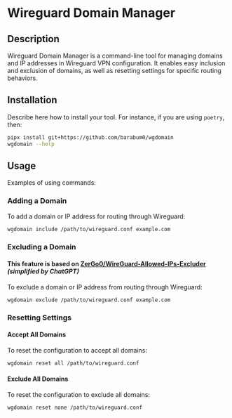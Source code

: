 # Wireguard Domain Manager

## Description
Wireguard Domain Manager is a command-line tool for managing domains and IP addresses in Wireguard VPN configuration. It enables easy inclusion and exclusion of domains, as well as resetting settings for specific routing behaviors.

## Installation
Describe here how to install your tool. For instance, if you are using `poetry`, then:
```bash
pipx install git+https://github.com/barabum0/wgdomain
wgdomain --help
```

## Usage
Examples of using commands:

### Adding a Domain
To add a domain or IP address for routing through Wireguard:
```bash
wgdomain include /path/to/wireguard.conf example.com
```

### Excluding a Domain
#### This feature is based on [ZerGo0/WireGuard-Allowed-IPs-Excluder](https://github.com/ZerGo0/WireGuard-Allowed-IPs-Excluder) _(simplified by ChatGPT)_
To exclude a domain or IP address from routing through Wireguard:
```bash
wgdomain exclude /path/to/wireguard.conf example.com
```

### Resetting Settings
#### Accept All Domains
To reset the configuration to accept all domains:
```bash
wgdomain reset all /path/to/wireguard.conf
```

#### Exclude All Domains
To reset the configuration to exclude all domains:
```bash
wgdomain reset none /path/to/wireguard.conf
```